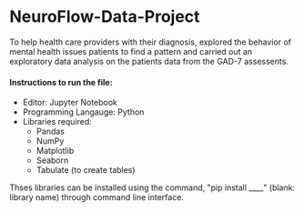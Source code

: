 # NeuroFlow-Data-Project

To help health care providers with their diagnosis, explored the behavior of mental health issues patients to find a pattern and carried out an exploratory data analysis on the patients data from the GAD-7 assessents.

#### Instructions to run the file:
- Editor: Jupyter Notebook
- Programming Langauge: Python
- Libraries required:
  - Pandas
  - NumPy
  - Matplotlib
  - Seaborn
  - Tabulate (to create tables)

Thses libraries can be installed using the command, "pip install ____" (blank: library name) through command line interface.

